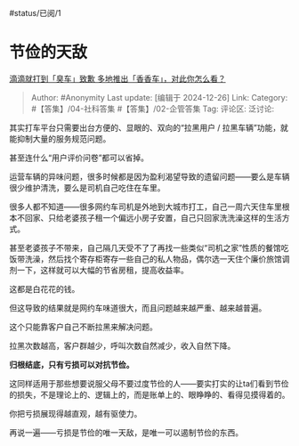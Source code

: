 #status/已阅/1 

# 节俭的天敌
[滴滴就打到「臭车」致歉 多地推出「香香车」，对此你怎么看？](https://www.zhihu.com/question/7712965880/answer/64763659883)

> Author: #Anonymity
> Last update: [编辑于 2024-12-26]
> Link:
> Category: #【答集】/04-社科答集 #【答集】/02-企管答集 
> Tag: 
> 评论区:
> 泛讨论:

其实打车平台只需要出台方便的、显眼的、双向的“拉黑用户 / 拉黑车辆”功能，就能抑制大量的服务规范问题。

甚至连什么“用户评价问卷”都可以省掉。

运营车辆的异味问题，很多时候都是因为盈利渴望导致的遗留问题——要么是车辆很少维护清洗，要么是司机自己吃住在车里。

很多人都不知道——很多网约车司机是外地到大城市打工，自己一周六天住车里根本不回家、只给老婆孩子租一个偏远小房子安置，自己只回家洗洗澡这样的生活方式。

甚至老婆孩子不带来，自己隔几天受不了了再找一些类似“司机之家”性质的餐馆吃饭带洗澡，然后找个寄存柜寄存一些自己的私人物品，偶尔选一天住个廉价旅馆调剂一下，这样就可以大幅的节省房租，提高收益率。

这都是白花花的钱。

但这导致的结果就是网约车味道很大，而且问题越来越严重、越来越普遍。

这个只能靠客户自己不断拉黑来解决问题。

拉黑次数越高，客户群越少，呼叫次数自然减少，收入自然下降。

**归根结底，只有亏损可以对抗节俭。**

这同样适用于那些想要说服父母不要过度节俭的人——要实打实的让ta们看到节俭的损失，不是理论上的、逻辑上的，而是账单上的、眼睁睁的、看得见摸得着的。

你把亏损展现得越直观，越有驱使力。

再说一遍——亏损是节俭的唯一天敌，是唯一可以遏制节俭的东西。